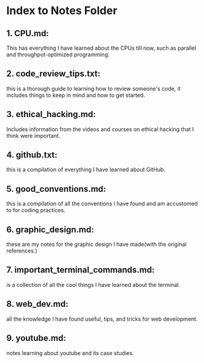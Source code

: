 # Index to Notes Folder

## 1. CPU.md: 
This has everything I have learned about the CPUs till now, such as parallel and throughput-optimized programming.

## 2. code_review_tips.txt:
this is a thorough guide to learning how to review someone's code, it includes things to keep in mind and how to get started.

## 3. ethical_hacking.md: 
Includes information from the videos and courses on ethical hacking that I think were important.

## 4. github.txt: 
this is a compilation of everything I have learned about GitHub.

## 5. good_conventions.md: 
this is a compilation of all the conventions I have found and am accustomed to for coding practices.

## 6. graphic_design.md: 
these are my notes for the graphic design I have made(with the original references.)

## 7. important_terminal_commands.md:
is a collection of all the cool things I have learned about the terminal.

## 8. web_dev.md:
all the knowledge I have found useful, tips, and tricks for web development.

## 9. youtube.md: 
notes learning about youtube and its case studies.
